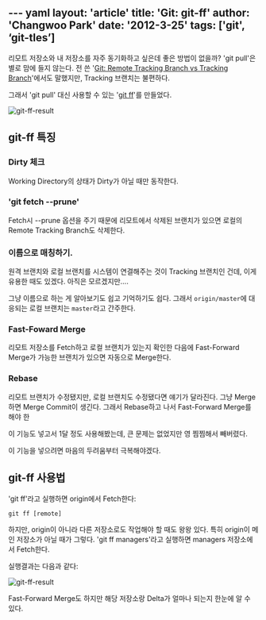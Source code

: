 --- yaml
layout: 'article'
title: 'Git: git-ff'
author: 'Changwoo Park'
date: '2012-3-25'
tags: ['git', ‘git-tles’]
---

리모트 저장소와 내 저장소를 자주 동기화하고 싶은데 좋은 방법이 없을까? 'git pull'은 별로 맘에 들지 않는다. 전 쓴 '[Git: Remote Tracking Branch vs Tracking Branch][tracking-branch]'에서도 말했지만, Tracking 브랜치는 불편하다.

그래서 'git pull' 대신 사용할 수 있는 '[git ff][git-ff]'를 만들었다.

![git-ff-result](/articles/2011/git.png)

## git-ff 특징

### Dirty 체크

Working Directory의 상태가 Dirty가 아닐 때만 동작한다.

### 'git fetch --prune'

Fetch시 --prune 옵션을 주기 때문에 리모트에서 삭제된 브랜치가 있으면 로컬의 Remote Tracking Branch도 삭제한다.

### 이름으로 매칭하기.

원격 브랜치와 로컬 브랜치를 시스템이 연결해주는 것이 Tracking 브랜치인 건데, 이게 유용한 때도 있겠다. 아직은 모르겠지만….

그냥 이름으로 하는 게 알아보기도 쉽고 기억하기도 쉽다. 그래서 `origin/master`에 대응되는 로컬 브랜치는 `master`라고 간주한다.

### Fast-Foward Merge

리모트 저장소를 Fetch하고 로컬 브랜치가 있는지 확인한 다음에 Fast-Forward Merge가 가능한 브랜치가 있으면 자동으로 Merge한다.

### Rebase

리모트 브랜치가 수정됐지만, 로컬 브랜치도 수정됐다면 얘기가 달라진다. 그냥 Merge 하면 Merge Commit이 생긴다. 그래서 Rebase하고 나서 Fast-Forward Merge를 해야 한

이 기능도 넣고서 1달 정도 사용해봤는데, 큰 문제는 없었지만 영 찜찜해서 빼버렸다.

이 기능을 넣으려면 마음의 두려움부터 극복해야겠다.

## git-ff 사용법

'git ff'라고 실행하면 origin에서 Fetch한다:

    git ff [remote]

하지만, origin이 아니라 다른 저장소로도 작업해야 할 때도 왕왕 있다. 특히 origin이 메인 저장소가 아닐 때가 그렇다. 'git ff managers'라고 실행하면 managers 저장소에서 Fetch한다.

실행결과는 다음과 같다:

![git-ff-result](/articles/2012/git-ff/git-ff-result.png)

Fast-Forward Merge도 하지만 해당 저장소랑 Delta가 얼마나 되는지 한눈에 알 수 있다.

[git-ff]: https://github.com/dogfeet/git-tles/blob/master/git-ff
[tracking-branch]: http://dogfeet.github.com/articles/2012/git-tracking-vs-remote-tracking.html


